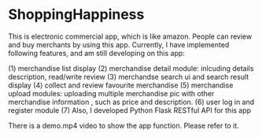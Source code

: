 # ShoppingHappiness

  This is electronic commercial app, which is like amazon. People can review and buy merchants by using this app. Currently, I have 
implemented following features, and am still developing on this app:

 (1) merchandise list display
 (2) merchandise detail module: inlcuding details description, read/write review
 (3) merchandse search ui and search result display
 (4) collect and review favourite merchandise 
 (5) merchandise upload modules: uploading multiple merchandise pic with other merchandise information , such as price and description. 
 (6) user log in and register module
 (7) Also, I developed Python Flask RESTful API for this app
 
 There is a demo.mp4 video to show the app function. Please refer to it.
